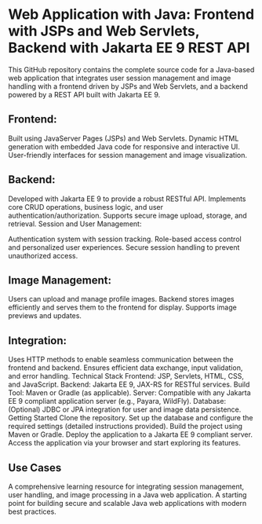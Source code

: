 # Web Application with Java: Frontend with JSPs and Web Servlets, Backend with Jakarta EE 9 REST API
This GitHub repository contains the complete source code for a Java-based web application that integrates user session management and image handling with a frontend driven by JSPs and Web Servlets, and a backend powered by a REST API built with Jakarta EE 9.

## Frontend:
Built using JavaServer Pages (JSPs) and Web Servlets.
Dynamic HTML generation with embedded Java code for responsive and interactive UI.
User-friendly interfaces for session management and image visualization.

## Backend:
Developed with Jakarta EE 9 to provide a robust RESTful API.
Implements core CRUD operations, business logic, and user authentication/authorization.
Supports secure image upload, storage, and retrieval.
Session and User Management:

Authentication system with session tracking.
Role-based access control and personalized user experiences.
Secure session handling to prevent unauthorized access.

## Image Management:
Users can upload and manage profile images.
Backend stores images efficiently and serves them to the frontend for display.
Supports image previews and updates.

## Integration:
Uses HTTP methods to enable seamless communication between the frontend and backend.
Ensures efficient data exchange, input validation, and error handling.
Technical Stack
Frontend: JSP, Servlets, HTML, CSS, and JavaScript.
Backend: Jakarta EE 9, JAX-RS for RESTful services.
Build Tool: Maven or Gradle (as applicable).
Server: Compatible with any Jakarta EE 9 compliant application server (e.g., Payara, WildFly).
Database: (Optional) JDBC or JPA integration for user and image data persistence.
Getting Started
Clone the repository.
Set up the database and configure the required settings (detailed instructions provided).
Build the project using Maven or Gradle.
Deploy the application to a Jakarta EE 9 compliant server.
Access the application via your browser and start exploring its features.

## Use Cases
A comprehensive learning resource for integrating session management, user handling, and image processing in a Java web application.
A starting point for building secure and scalable Java web applications with modern best practices.






